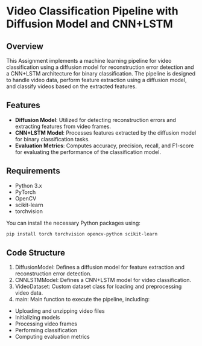 # Video Classification Pipeline with Diffusion Model and CNN+LSTM

## Overview

This Assignment implements a machine learning pipeline for video classification using a diffusion model for reconstruction error detection and a CNN+LSTM architecture for binary classification. The pipeline is designed to handle video data, perform feature extraction using a diffusion model, and classify videos based on the extracted features.

## Features

- **Diffusion Model**: Utilized for detecting reconstruction errors and extracting features from video frames.
- **CNN+LSTM Model**: Processes features extracted by the diffusion model for binary classification tasks.
- **Evaluation Metrics**: Computes accuracy, precision, recall, and F1-score for evaluating the performance of the classification model.


## Requirements

- Python 3.x
- PyTorch
- OpenCV
- scikit-learn
- torchvision

You can install the necessary Python packages using:

```bash
pip install torch torchvision opencv-python scikit-learn
```

## Code Structure

1. DiffusionModel: Defines a diffusion model for feature extraction and reconstruction error detection.
2. CNNLSTMModel: Defines a CNN+LSTM model for video classification.
3. VideoDataset: Custom dataset class for loading and preprocessing video data.
4. main: Main function to execute the pipeline, including:
- Uploading and unzipping video files
- Initializing models
- Processing video frames
- Performing classification
- Computing evaluation metrics


